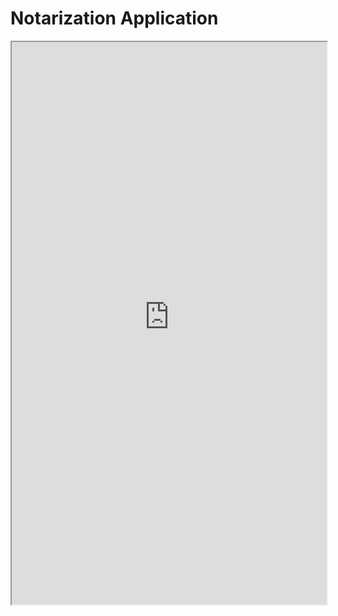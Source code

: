 # Notarization Application
<!--
<div id="swagger-ui"></div>

<script>
  //https://github.com/swagger-api/swagger-ui/wiki/FAQ
  function HideTopbarPlugin() {
    return {
      components: {
        Topbar: function() { return null }
      }
    }
  }

  SwaggerUIBundle({
      url: "/_api/notarization.json",
      dom_id: '#swagger-ui',
      presets: [
          SwaggerUIBundle.presets.apis,
          SwaggerUIStandalonePreset
      ],
      plugins: [
          SwaggerUIBundle.plugins.DownloadUrl,
          HideTopbarPlugin
      ],
      layout: "StandaloneLayout"
  })
</script>
-->
<iframe width="100%" height="900" src="https://demo.notarization.en10204.io/api/docs/"/></iframe>